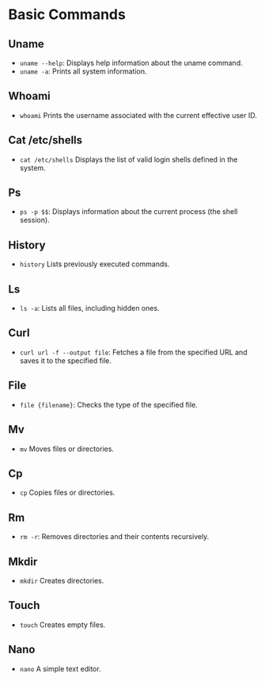 # Basic Commands

## Uname
- `uname --help`: Displays help information about the uname command.
- `uname -a`: Prints all system information.

## Whoami
- `whoami` Prints the username associated with the current effective user ID.

## Cat /etc/shells
- `cat /etc/shells` Displays the list of valid login shells defined in the system.

## Ps
- `ps -p $$`: Displays information about the current process (the shell session).

## History
- `history` Lists previously executed commands.

## Ls
- `ls -a`: Lists all files, including hidden ones.

## Curl
- `curl url -f --output file`: Fetches a file from the specified URL and saves it to the specified file.

## File
- `file {filename}`: Checks the type of the specified file.

## Mv
- `mv` Moves files or directories.

## Cp
- `cp` Copies files or directories.

## Rm
- `rm -r`: Removes directories and their contents recursively.

## Mkdir
- `mkdir` Creates directories.

## Touch
- `touch` Creates empty files.

## Nano
- `nano` A simple text editor.


